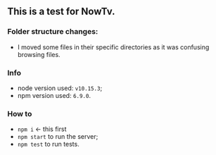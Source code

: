 ## This is a test for NowTv.

### Folder structure changes:
- I moved some files in their specific directories as it was confusing browsing files.

### Info
- node version used: `v10.15.3`;
- npm version used: `6.9.0`.

### How to
- `npm i` <- this first
- `npm start` to run the server;
- `npm test` to run tests.
